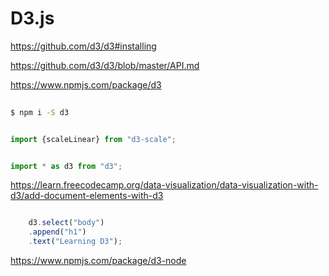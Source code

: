 # D3.js

https://github.com/d3/d3#installing

https://github.com/d3/d3/blob/master/API.md

https://www.npmjs.com/package/d3

```sh
    
$ npm i -S d3


```

```js

import {scaleLinear} from "d3-scale";


import * as d3 from "d3";

```


https://learn.freecodecamp.org/data-visualization/data-visualization-with-d3/add-document-elements-with-d3


```js

    d3.select("body")
    .append("h1")
    .text("Learning D3");

```

https://www.npmjs.com/package/d3-node
